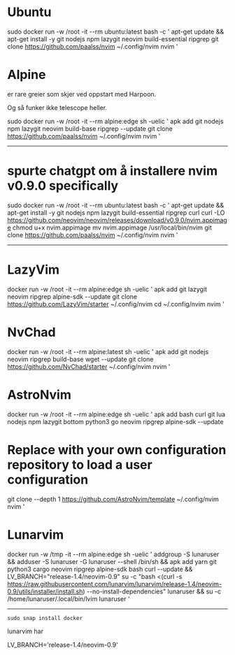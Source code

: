 # Ubuntu

sudo docker run -w /root -it --rm ubuntu:latest bash -c '
  apt-get update && apt-get install -y git nodejs npm lazygit neovim build-essential ripgrep
  git clone https://github.com/paalss/nvim ~/.config/nvim
  nvim
'



# Alpine

er rare greier som skjer ved oppstart med Harpoon.

Og så funker ikke telescope heller.

sudo docker run -w /root -it --rm alpine:edge sh -uelic '
  apk add git nodejs npm lazygit neovim build-base ripgrep --update
  git clone https://github.com/paalss/nvim ~/.config/nvim
  nvim
'


---

# spurte chatgpt om å installere nvim v0.9.0 specifically

sudo docker run -w /root -it --rm ubuntu:latest bash -c '
  apt-get update && apt-get install -y git nodejs npm lazygit build-essential ripgrep curl
  curl -LO https://github.com/neovim/neovim/releases/download/v0.9.0/nvim.appimage
  chmod u+x nvim.appimage
  mv nvim.appimage /usr/local/bin/nvim
  git clone https://github.com/paalss/nvim ~/.config/nvim
  nvim
'

---



# LazyVim

docker run -w /root -it --rm alpine:edge sh -uelic '
  apk add git lazygit neovim ripgrep alpine-sdk --update
  git clone https://github.com/LazyVim/starter ~/.config/nvim
  cd ~/.config/nvim
  nvim
'

# NvChad

docker run -w /root -it --rm alpine:latest sh -uelic '
  apk add git nodejs neovim ripgrep build-base wget --update
  git clone https://github.com/NvChad/starter ~/.config/nvim
  nvim
  '

# AstroNvim

docker run -w /root -it --rm alpine:edge sh -uelic '
  apk add bash curl git lua nodejs npm lazygit bottom python3 go neovim ripgrep alpine-sdk --update
  # Replace with your own configuration repository to load a user configuration
  git clone --depth 1 https://github.com/AstroNvim/template ~/.config/nvim
  nvim
'

# Lunarvim

docker run -w /tmp -it --rm alpine:edge sh -uelic '
  addgroup -S lunaruser &&
  adduser -S lunaruser -G lunaruser --shell /bin/sh &&
  apk add yarn git python3 cargo neovim ripgrep alpine-sdk bash curl --update &&
  LV_BRANCH="release-1.4/neovim-0.9" su -c "bash <(curl -s https://raw.githubusercontent.com/lunarvim/lunarvim/release-1.4/neovim-0.9/utils/installer/install.sh) --no-install-dependencies" lunaruser &&
  su -c /home/lunaruser/.local/bin/lvim lunaruser
'

---

```
sudo snap install docker
```

lunarvim har

LV_BRANCH='release-1.4/neovim-0.9'
